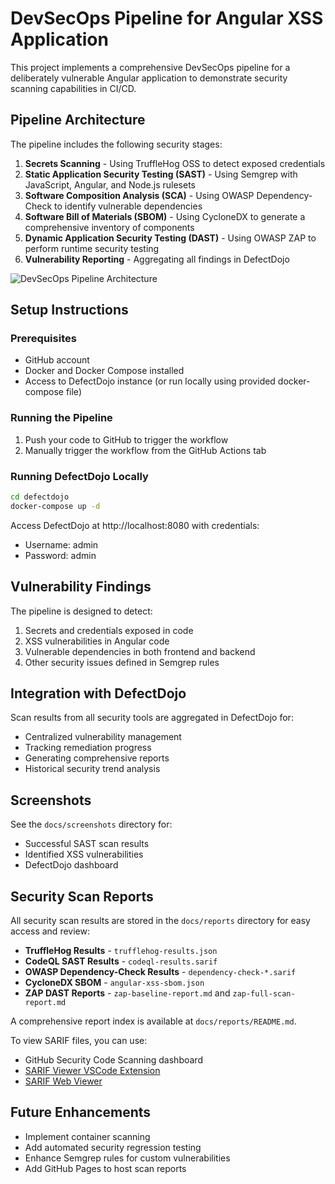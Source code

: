 # DevSecOps Pipeline for Angular XSS Application

This project implements a comprehensive DevSecOps pipeline for a deliberately vulnerable Angular application to demonstrate security scanning capabilities in CI/CD.

## Pipeline Architecture

The pipeline includes the following security stages:

1. **Secrets Scanning** - Using TruffleHog OSS to detect exposed credentials
2. **Static Application Security Testing (SAST)** - Using Semgrep with JavaScript, Angular, and Node.js rulesets
3. **Software Composition Analysis (SCA)** - Using OWASP Dependency-Check to identify vulnerable dependencies
4. **Software Bill of Materials (SBOM)** - Using CycloneDX to generate a comprehensive inventory of components
5. **Dynamic Application Security Testing (DAST)** - Using OWASP ZAP to perform runtime security testing
6. **Vulnerability Reporting** - Aggregating all findings in DefectDojo

![DevSecOps Pipeline Architecture](./docs/images/pipeline-architecture.png)

## Setup Instructions

### Prerequisites

- GitHub account
- Docker and Docker Compose installed
- Access to DefectDojo instance (or run locally using provided docker-compose file)

### Running the Pipeline

1. Push your code to GitHub to trigger the workflow
2. Manually trigger the workflow from the GitHub Actions tab

### Running DefectDojo Locally

```bash
cd defectdojo
docker-compose up -d
```

Access DefectDojo at http://localhost:8080 with credentials:
- Username: admin
- Password: admin

## Vulnerability Findings

The pipeline is designed to detect:

1. Secrets and credentials exposed in code
2. XSS vulnerabilities in Angular code
3. Vulnerable dependencies in both frontend and backend
4. Other security issues defined in Semgrep rules

## Integration with DefectDojo

Scan results from all security tools are aggregated in DefectDojo for:
- Centralized vulnerability management
- Tracking remediation progress
- Generating comprehensive reports
- Historical security trend analysis

## Screenshots

See the `docs/screenshots` directory for:
- Successful SAST scan results
- Identified XSS vulnerabilities
- DefectDojo dashboard

## Security Scan Reports

All security scan results are stored in the `docs/reports` directory for easy access and review:

- **TruffleHog Results** - `trufflehog-results.json`
- **CodeQL SAST Results** - `codeql-results.sarif`
- **OWASP Dependency-Check Results** - `dependency-check-*.sarif`
- **CycloneDX SBOM** - `angular-xss-sbom.json`
- **ZAP DAST Reports** - `zap-baseline-report.md` and `zap-full-scan-report.md`

A comprehensive report index is available at `docs/reports/README.md`.

To view SARIF files, you can use:
- GitHub Security Code Scanning dashboard
- [SARIF Viewer VSCode Extension](https://marketplace.visualstudio.com/items?itemName=MS-SarifVSCode.sarif-viewer)
- [SARIF Web Viewer](https://microsoft.github.io/sarif-web-component/)

## Future Enhancements

- Implement container scanning
- Add automated security regression testing
- Enhance Semgrep rules for custom vulnerabilities
- Add GitHub Pages to host scan reports